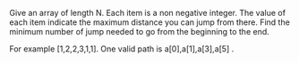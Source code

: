 Give an array of length N. Each item is a non negative integer. The value of each item indicate the maximum distance you can jump from there. Find the minimum number of jump needed to go from the beginning to the end.

For example [1,2,2,3,1,1]. One valid path is a[0],a[1],a[3],a[5] .
